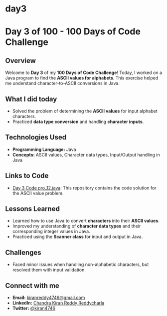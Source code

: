 # day3

# Day 3 of 100 - 100 Days of Code Challenge

## Overview
Welcome to **Day 3** of my **100 Days of Code Challenge**! Today, I worked on a Java program to find the **ASCII values for alphabets**. This exercise helped me understand character-to-ASCII conversions in Java.

## What I did today
- Solved the problem of determining the **ASCII values** for input alphabet characters.
- Practiced **data type conversion** and handling **character inputs**.

## Technologies Used
- **Programming Language:** Java
- **Concepts:** ASCII values, Character data types, Input/Output handling in Java

## Links to Code
- [Day 3 Code pro_12.java](#https://github.com/kiranreddy4433E/day3/blob/main/pro_12.java): This repository contains the code solution for the ASCII value problem.

## Lessons Learned
- Learned how to use Java to convert **characters** into their **ASCII values**.
- Improved my understanding of **character data types** and their corresponding integer values in Java.
- Practiced using the **Scanner class** for input and output in Java.

## Challenges
- Faced minor issues when handling non-alphabetic characters, but resolved them with input validation.

## Connect with me
- **Email:** [kiranreddy4746@gmail.com](mailto:kiranreddy4746@gmail.com)
- **LinkedIn:** [Chandra Kiran Reddy Reddycharla](https://www.linkedin.com/in/chandra-kiran-reddy-reddycharla-a9a746230/)
- **Twitter:** [@kiran4746](https://twitter.com/kiran4746)
